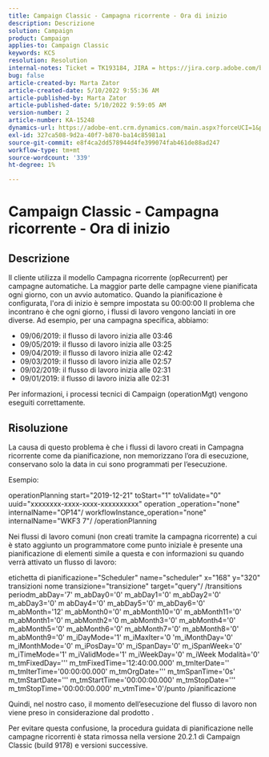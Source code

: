 ```yaml
---
title: Campaign Classic - Campagna ricorrente - Ora di inizio
description: Descrizione
solution: Campaign
product: Campaign
applies-to: Campaign Classic
keywords: KCS
resolution: Resolution
internal-notes: Ticket = TK193184, JIRA = https://jira.corp.adobe.com/browse/NEO-18567
bug: false
article-created-by: Marta Zator
article-created-date: 5/10/2022 9:55:36 AM
article-published-by: Marta Zator
article-published-date: 5/10/2022 9:59:05 AM
version-number: 2
article-number: KA-15248
dynamics-url: https://adobe-ent.crm.dynamics.com/main.aspx?forceUCI=1&pagetype=entityrecord&etn=knowledgearticle&id=c8207854-47d0-ec11-a7b5-00224809c101
exl-id: 327ca508-9d2a-40f7-b870-ba14c85981a1
source-git-commit: e8f4ca2dd578944d4fe399074fab461de88ad247
workflow-type: tm+mt
source-wordcount: '339'
ht-degree: 1%

---
```


# Campaign Classic - Campagna ricorrente - Ora di inizio

## Descrizione


Il cliente utilizza il modello Campagna ricorrente (opRecurrent) per campagne automatiche. La maggior parte delle campagne viene pianificata ogni giorno, con un avvio automatico. Quando la pianificazione è configurata, l&#39;ora di inizio è sempre impostata su 00:00:00 Il problema che incontrano è che ogni giorno, i flussi di lavoro vengono lanciati in ore diverse.
Ad esempio, per una campagna specifica, abbiamo:

- 09/06/2019: il flusso di lavoro inizia alle 03:46
- 09/05/2019: il flusso di lavoro inizia alle 03:25
- 09/04/2019: il flusso di lavoro inizia alle 02:42
- 09/03/2019: il flusso di lavoro inizia alle 02:57
- 09/02/2019: il flusso di lavoro inizia alle 02:31
- 09/01/2019: il flusso di lavoro inizia alle 02:31


Per informazioni, i processi tecnici di Campaign (operationMgt) vengono eseguiti correttamente.


## Risoluzione


La causa di questo problema è che i flussi di lavoro creati in Campagna ricorrente come da pianificazione, non memorizzano l’ora di esecuzione, conservano solo la data in cui sono programmati per l’esecuzione.

Esempio:

operationPlanning start=&quot;2019-12-21&quot; toStart=&quot;1&quot; toValidate=&quot;0&quot; uuid=&quot;xxxxxxxx-xxxx-xxxx-xxxxxxxxxx&quot; operation _operation=&quot;none&quot; internalName=&quot;OP14&quot;/ workflowInstance_operation=&quot;none&quot; internalName=&quot;WKF3 7&quot;/ /operationPlanning

Nei flussi di lavoro comuni (non creati tramite la campagna ricorrente) a cui è stato aggiunto un programmatore come punto iniziale è presente una pianificazione di elementi simile a questa e con informazioni su quando verrà attivato un flusso di lavoro:

etichetta di pianificazione=&quot;Scheduler&quot; name=&quot;scheduler&quot; x=&quot;168&quot; y=&quot;320&quot; transizioni nome transizione=&quot;transizione&quot; target=&quot;query&quot;/ /transitions periodm_abDay=&#39;7&#39; m_abDay0=&#39;0&#39; m_abDay1=&#39;0&#39; m_abDay2=&#39;0&#39; m_abDay3=&#39;0&#39; m abDay4=&#39;0&#39; m_abDay5=&#39;0&#39; m_abDay6=&#39;0&#39; m_abMonth=&#39;12&#39; m_abMonth0=&#39;0&#39; m_abMonth10=&#39;0&#39; m_abMonth11=&#39;0&#39; m_abMonth1=&#39;0&#39; m_abMonth2=&#39;0 m_abMonth3=&#39;0&#39; m_abMonth4=&#39;0&#39; m_abMonth5=&#39;0&#39; m_abMonth6=&#39;0&#39; m_abMonth7=&#39;0&#39; m_abMonth8=&#39;0&#39; m_abMonth9=&#39;0&#39; m_iDayMode=&#39;1&#39; m_iMaxIter=&#39;0 &#39;m_iMonthDay=&#39;0&#39; m_iMonthMode=&#39;0&#39; m_iPosDay=&#39;0&#39; m_iSpanDay=&#39;0&#39; m_iSpanWeek=&#39;0&#39; m_iTimeMode=&#39;1&#39; m_iValidMode=&#39;1&#39; m_iWeekDay=&#39;0&#39; m_iWeek Modalità=&#39;0&#39; m_tmFixedDay=&#39;&#39;&#39; m_tmFixedTime=&#39;12:40:00.000&#39; m_tmIterDate=&#39;&#39; m_tmIterTime=&#39;00:00:00.000&#39; m_tmOrgDate=&#39;&#39;&#39; m_tmSpanTime=&#39;0s&#39; m_tmStartDate=&#39;&#39;&#39; m_tmStartTime=&#39;00:00:00.000&#39; m_tmStopDate=&#39;&#39;&#39; m_tmStopTime=&#39;00:00:00.000&#39; m_vtmTime=&#39;0&#39;/punto /pianificazione

Quindi, nel nostro caso, il momento dell’esecuzione del flusso di lavoro non viene preso in considerazione dal prodotto .

Per evitare questa confusione, la procedura guidata di pianificazione nelle campagne ricorrenti è stata rimossa nella versione 20.2.1 di Campaign Classic (build 9178) e versioni successive.
